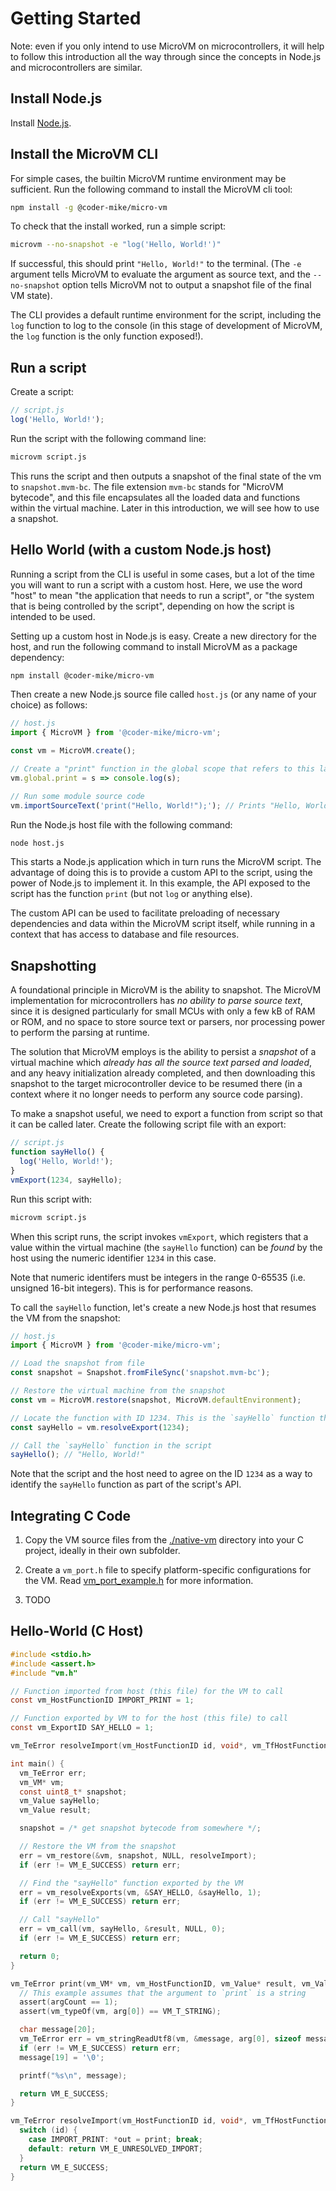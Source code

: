 # Getting Started

Note: even if you only intend to use MicroVM on microcontrollers, it will help to follow this introduction all the way through since the concepts in Node.js and microcontrollers are similar.

## Install Node.js

Install [Node.js](https://nodejs.org/en/download/).

## Install the MicroVM CLI

For simple cases, the builtin MicroVM runtime environment may be sufficient. Run the following command to install the MicroVM cli tool:

```sh
npm install -g @coder-mike/micro-vm
```

To check that the install worked, run a simple script:

```sh
microvm --no-snapshot -e "log('Hello, World!')"
```

If successful, this should print `"Hello, World!"` to the terminal. (The `-e` argument tells MicroVM to evaluate the argument as source text, and the `--no-snapshot` option tells MicroVM not to output a snapshot file of the final VM state).

The CLI provides a default runtime environment for the script, including the `log` function to log to the console (in this stage of development of MicroVM, the `log` function is the only function exposed!).

## Run a script

Create a script:

```js
// script.js
log('Hello, World!');
```

Run the script with the following command line:

```sh
microvm script.js
```

This runs the script and then outputs a snapshot of the final state of the vm to `snapshot.mvm-bc`. The file extension `mvm-bc` stands for "MicroVM bytecode", and this file encapsulates all the loaded data and functions within the virtual machine. Later in this introduction, we will see how to use a snapshot.

## Hello World (with a custom Node.js host)

Running a script from the CLI is useful in some cases, but a lot of the time you will want to run a script with a custom host. Here, we use the word "host" to mean "the application that needs to run a script", or "the system that is being controlled by the script", depending on how the script is intended to be used.

Setting up a custom host in Node.js is easy. Create a new directory for the host, and run the following command to install MicroVM as a package dependency:

```sh
npm install @coder-mike/micro-vm
```

Then create a new Node.js source file called `host.js` (or any name of your choice) as follows:

```js
// host.js
import { MicroVM } from '@coder-mike/micro-vm';

const vm = MicroVM.create();

// Create a "print" function in the global scope that refers to this lambda function in the host
vm.global.print = s => console.log(s);

// Run some module source code
vm.importSourceText('print("Hello, World!");'); // Prints "Hello, World!" to the console
```

Run the Node.js host file with the following command:

```sh
node host.js
```

This starts a Node.js application which in turn runs the MicroVM script. The advantage of doing this is to provide a custom API to the script, using the power of Node.js to implement it. In this example, the API exposed to the script has the function `print` (but not `log` or anything else).

The custom API can be used to facilitate preloading of necessary dependencies and data within the MicroVM script itself, while running in a context that has access to database and file resources.

## Snapshotting

A foundational principle in MicroVM is the ability to snapshot. The MicroVM implementation for microcontrollers has _no ability to parse source text_, since it is designed particularly for small MCUs with only a few kB of RAM or ROM, and no space to store source text or parsers, nor processing power to perform the parsing at runtime.

The solution that MicroVM employs is the ability to persist a _snapshot_ of a virtual machine which _already has all the source text parsed and loaded_, and any heavy initialization already completed, and then downloading this snapshot to the target microcontroller device to be resumed there (in a context where it no longer needs to perform any source code parsing).

<!-- TODO: Insert graphic -->

To make a snapshot useful, we need to export a function from script so that it can be called later. Create the following script file with an export:

<!-- TODO: Perhaps scripts should not have the extension `.js` so we don't confuse readers -->
```js
// script.js
function sayHello() {
  log('Hello, World!');
}
vmExport(1234, sayHello);
```

Run this script with:

```sh
microvm script.js
```

When this script runs, the script invokes `vmExport`, which registers that a value within the virtual machine (the `sayHello` function) can be _found_ by the host using the numeric identifier `1234` in this case.

Note that numeric identifers must be integers in the range 0-65535 (i.e. unsigned 16-bit integers). This is for performance reasons.

To call the `sayHello` function, let's create a new Node.js host that resumes the VM from the snapshot:

<!-- TODO: Test this -->
```js
// host.js
import { MicroVM } from '@coder-mike/micro-vm';

// Load the snapshot from file
const snapshot = Snapshot.fromFileSync('snapshot.mvm-bc');

// Restore the virtual machine from the snapshot
const vm = MicroVM.restore(snapshot, MicroVM.defaultEnvironment);

// Locate the function with ID 1234. This is the `sayHello` function that the script exported
const sayHello = vm.resolveExport(1234);

// Call the `sayHello` function in the script
sayHello(); // "Hello, World!"
```

Note that the script and the host need to agree on the ID `1234` as a way to identify the `sayHello` function as part of the script's API.

## Integrating C Code

  1. Copy the VM source files from the [./native-vm](https://github.com/coder-mike/micro-vm/tree/master/native-vm) directory into your C project, ideally in their own subfolder.

  2. Create a `vm_port.h` file to specify platform-specific configurations for the VM. Read [vm_port_example.h](https://github.com/coder-mike/micro-vm/blob/master/native-vm/vm_port_example.h) for more information.

  3. TODO

## Hello-World (C Host)

```c
#include <stdio.h>
#include <assert.h>
#include "vm.h"

// Function imported from host (this file) for the VM to call
const vm_HostFunctionID IMPORT_PRINT = 1;

// Function exported by VM to for the host (this file) to call
const vm_ExportID SAY_HELLO = 1;

vm_TeError resolveImport(vm_HostFunctionID id, void*, vm_TfHostFunction* out);

int main() {
  vm_TeError err;
  vm_VM* vm;
  const uint8_t* snapshot;
  vm_Value sayHello;
  vm_Value result;

  snapshot = /* get snapshot bytecode from somewhere */;

  // Restore the VM from the snapshot
  err = vm_restore(&vm, snapshot, NULL, resolveImport);
  if (err != VM_E_SUCCESS) return err;

  // Find the "sayHello" function exported by the VM
  err = vm_resolveExports(vm, &SAY_HELLO, &sayHello, 1);
  if (err != VM_E_SUCCESS) return err;

  // Call "sayHello"
  err = vm_call(vm, sayHello, &result, NULL, 0);
  if (err != VM_E_SUCCESS) return err;

  return 0;
}

vm_TeError print(vm_VM* vm, vm_HostFunctionID, vm_Value* result, vm_Value* args, uint8_t argCount) {
  // This example assumes that the argument to `print` is a string
  assert(argCount == 1);
  assert(vm_typeOf(vm, arg[0]) == VM_T_STRING);

  char message[20];
  vm_TeError err = vm_stringReadUtf8(vm, &message, arg[0], sizeof message);
  if (err != VM_E_SUCCESS) return err;
  message[19] = '\0';

  printf("%s\n", message);

  return VM_E_SUCCESS;
}

vm_TeError resolveImport(vm_HostFunctionID id, void*, vm_TfHostFunction* out) {
  switch (id) {
    case IMPORT_PRINT: *out = print; break;
    default: return VM_E_UNRESOLVED_IMPORT;
  }
  return VM_E_SUCCESS;
}
```

